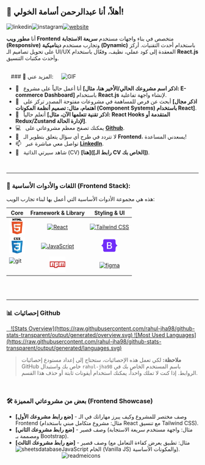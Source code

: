 ## 👋 أهلاً، أنا عبدالرحمن أسامة الخولي!

<a href='https://www.linkedin.com/in/abdelrahman-elkholy-3803a32a4?utm_source=share&utm_campaign=share_via&utm_content=profile&utm_medium=android_app'><img align='left' alt="linkedin" src="https://raw.githubusercontent.com/rahul-jha98/rahul-jha98/561d474902b59c7429ec22bb73e225696c27b202/assets/linkedin.svg" height='18px'/></a>
<a href='https://www.instagram.com/abdelrahamanelkholy22?igsh=emJ5bWg3eHJ0bWZo'><img align='left' alt="instagram" src="https://raw.githubusercontent.com/rahul-jha98/github_readme_icons/main/social/square/instagram/instagram.svg" height='18px'/></a>
<a href='[**رابط Portfolio أو الموقع الشخصي الخاص بك**]'><img alt="website" src="https://img.shields.io/badge/Portfolio-blue?style=flat&logo=dribbble&logoColor=white" height='18px'/></a>

أنا **مطور ويب Frontend** متخصص في بناء واجهات مستخدم **سريعة الاستجابة (Responsive)** وتجارب مستخدم **ديناميكية (Dynamic)** باستخدام أحدث التقنيات. أركز على تحويل تصاميم الـ UI/UX المعقدة إلى كود عملي، نظيف، وفعّال باستخدام **React.js** وأحدث مكتبات التنسيق.
<br/>
<br/>

<img align="right" alt="GIF" src="https://raw.githubusercontent.com/rahul-jha98/rahul-jha98/main/techstack.gif" width="360px"/>
  
### 🧐 المزيد عني:

- 🔭 &nbsp; أنا أعمل حالياً على مشروع **[**اذكر اسم مشروعك الحالي/الأخير هنا، مثال: E-commerce Dashboard**]** باستخدام **React.js** لإنشاء واجهة تفاعلية.
- 🤝 &nbsp; أبحث عن فرص للمساهمة في مشروعات مفتوحة المصدر تركز على **[**اذكر مجال اهتمام، مثال: تصميم أنظمة المكونات (Component Systems) باستخدام React**]**.
- 🌱 &nbsp; أتعلم حالياً **[**اذكر تقنية تتعلمها الآن، مثال: React Hooks المتقدمة أو Redux/Zustand لإدارة الحالة**]**.
- 💻 &nbsp; يمكنك تصفح معظم مشروعاتي على **[Github](https://github.com/abdelrahman-elkholy?tab=repositories)**.
- 💬 &nbsp; لا تتردد في طرح أي سؤال يتعلق بتطوير الـ **Frontend**، يسعدني المساعدة!
- 📫 &nbsp; تواصل معي مباشرة عبر **[LinkedIn](https://www.linkedin.com/in/abdelrahman-elkholy-3803a32a4?utm_source=share&utm_campaign=share_via&utm_content=profile&utm_medium=android_app)**.
- 📝 &nbsp; شاهد سيرتي الذاتية (CV) **[هنا]([**رابط الـ CV الخاص بك**])**.

<br>

---

### 🔨 اللغات والأدوات الأساسية (Frontend Stack):

هذه هي مجموعة الأدوات الأساسية التي أعمل بها لبناء تجارب الويب:

| **Core** | **Framework & Library** | **Styling & UI** |
| :---: | :---: | :---: |
| <a href="https://developer.mozilla.org/en-US/docs/Web/HTML" target="_blank"> <img src="https://raw.githubusercontent.com/devicons/devicon/master/icons/html5/html5-original-wordmark.svg" alt="HTML5" height="42"/> </a> | <a href="https://reactjs.org/" target="_blank"> <img alt="React" height ="42px" src="https://raw.githubusercontent.com/rahul-jha98/github_readme_icons/main/language_and_tools/square/react/react.svg"></a> | <a href="https://tailwindcss.com/" target="_blank"> <img src="https://www.vectorlogo.zone/logos/tailwindcss/tailwindcss-icon.svg" alt="Tailwind CSS" height="42"/> </a> |
| <a href="https://developer.mozilla.org/en-US/docs/Web/CSS" target="_blank"> <img src="https://raw.githubusercontent.com/devicons/devicon/master/icons/css3/css3-original-wordmark.svg" alt="CSS3" height="42"/> </a> | <a href="https://developer.mozilla.org/en-US/docs/Web/JavaScript" target="_blank"> <img alt="JavaScript" height ="42px" src="https://raw.githubusercontent.com/rahul-jha98/github_readme_icons/main/language_and_tools/square/javascript/javascript.svg"> </a> | <a href="https://getbootstrap.com" target="_blank"> <img src="https://raw.githubusercontent.com/devicons/devicon/master/icons/bootstrap/bootstrap-plain.svg" alt="Bootstrap" height="42"/> </a> |
| <a href="https://git-scm.com/" target="_blank"> <img src="https://raw.githubusercontent.com/rahul-jha98/github_readme_icons/main/language_and_tools/square/git-scm/git-scm.svg" align="left" alt="git" height='42px'/> </a> | <a href="https://www.npmjs.com/" target="_blank"> <img src="https://raw.githubusercontent.com/devicons/devicon/master/icons/npm/npm-original-wordmark.svg" alt="npm" height="42"/> </a> | <a href="https://www.figma.com/" target="_blank"> <img src="https://raw.githubusercontent.com/rahul-jha98/github_readme_icons/main/language_and_tools/square/figma/figma.svg" alt="figma" height='42px'/> </a> |

<br>
<br>

---

### 📊 إحصائيات Github
<a href='https://github.com/abdelrahman-elkholy/github-stats-transparent'>
  
![Stats Overview](https://raw.githubusercontent.com/rahul-jha98/github-stats-transparent/output/generated/overview.svg)
![Most Used Languages](https://raw.githubusercontent.com/rahul-jha98/github-stats-transparent/output/generated/languages.svg)

</a>

> **ملاحظة:** لكي تعمل هذه الإحصائيات، ستحتاج إلى إعداد مستودع إحصائيات GitHub خاص بك واستبدال `rahul-jha98` باسم المستخدم الخاص بك في الروابط. إذا كنت لا تملك واحداً، يمكنك استخدام أيقونات ثابتة أو حذف هذا القسم.

<br>

### 🛠️ بعض من مشروعاتي المميزة (Frontend Showcase)
* **[**ضع رابط مشروعك الأول**]** - وصف مختصر للمشروع وكيف يبرز مهاراتك في الـ Frontend (مثال: مشروع متكامل مبني باستخدام React مع تنسيق Tailwind CSS).
* **[**ضع رابط مشروعك الثاني**]** - وصف قصير (مثال: واجهة مستخدم سريعة الاستجابة ومصممة بـ Bootstrap).
* **[**ضع رابط مشروعك الثالث**]** - وصف قصير (مثال: تطبيق يعرض كفاءة التعامل مع JavaScript الخام (Vanilla JS) والمكونات الأساسية).
<a href="https://rahul-jha98.github.io/sheets-database/" target="_blank"> <img alt="sheetsdatabase" src="./projects/sheetsdatabase.svg"  height="68" align="left"> </a>
<a href="https://github.com/rahul-jha98/README_icons" target="_blank"> <img alt="readmeicons" src="./projects/readmeicons.svg" height="68" align="left"> </a>
